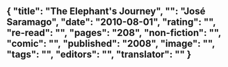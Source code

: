 {
 "title": "The Elephant's Journey",
 "": "José Saramago",
 "date": "2010-08-01",
 "rating": "",
 "re-read": "",
 "pages": "208",
 "non-fiction": "",
 "comic": "",
 "published": "2008",
 "image": "",
 "tags": "",
 "editors": "",
 "translator": ""
}
---

